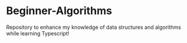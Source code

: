 # Beginner-Algorithms

Repository to enhance my knowledge of data structures and algorithms while learning Typescript! 